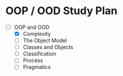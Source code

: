 # OOP / OOD Study Plan

- [ ] OOP and OOD
  - [X] Complexity
  - [ ] The Object Model
  - [ ] Classes and Objects
  - [ ] Classification 
  - [ ] Process 
  - [ ] Pragmatics
